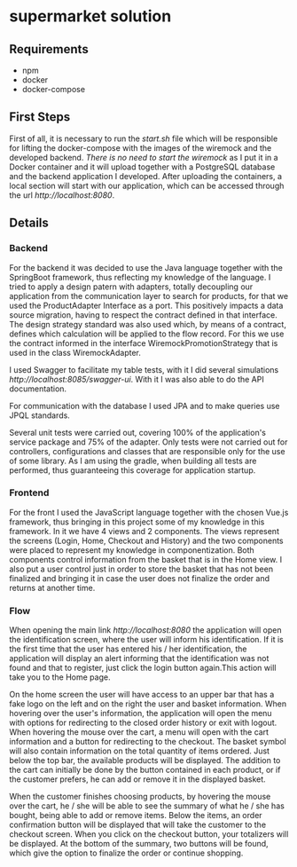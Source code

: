 # supermarket solution

## Requirements
- npm
- docker
- docker-compose

## First Steps
First of all, it is necessary to run the *start.sh* file which will be responsible for lifting the docker-compose with the images of the wiremock and the developed backend. *There is no need to start the wiremock* as I put it in a Docker container and it will upload together with a PostgreSQL database and the backend application I developed. After uploading the containers, a local section will start with our application, which can be accessed through the url *http://localhost:8080*.

## Details
### Backend
For the backend it was decided to use the Java language together with the SpringBoot framework, thus reflecting my knowledge of the language. I tried to apply a design patern with adapters, totally decoupling our application from the communication layer to search for products, for that we used the ProductAdapter Interface as a port. This positively impacts a data source migration, having to respect the contract defined in that interface. The design strategy standard was also used which, by means of a contract, defines which calculation will be applied to the flow record. For this we use the contract informed in the interface WiremockPromotionStrategy that is used in the class WiremockAdapter.

I used Swagger to facilitate my table tests, with it I did several simulations *http://localhost:8085/swagger-ui*. With it I was also able to do the API documentation. 

For communication with the database I used JPA and to make queries use JPQL standards.

Several unit tests were carried out, covering 100% of the application's service package and 75% of the adapter. Only tests were not carried out for controllers, configurations and classes that are responsible only for the use of some library. As I am using the gradle, when building all tests are performed, thus guaranteeing this coverage for application startup.

### Frontend
For the front I used the JavaScript language together with the chosen Vue.js framework, thus bringing in this project some of my knowledge in this framework. In it we have 4 views and 2 components. The views represent the screens (Login, Home, Checkout and History) and the two components were placed to represent my knowledge in componentization. Both components control information from the basket that is in the Home view. I also put a user control just in order to store the basket that has not been finalized and bringing it in case the user does not finalize the order and returns at another time.

### Flow
When opening the main link *http://localhost:8080* the application will open the identification screen, where the user will inform his identification. If it is the first time that the user has entered his / her identification, the application will display an alert informing that the identification was not found and that to register, just click the login button again.This action will take you to the Home page.

On the home screen the user will have access to an upper bar that has a fake logo on the left and on the right the user and basket information. When hovering over the user's information, the application will open the menu with options for redirecting to the closed order history or exit with logout. When hovering the mouse over the cart, a menu will open with the cart information and a button for redirecting to the checkout. The basket symbol will also contain information on the total quantity of items ordered. Just below the top bar, the available products will be displayed. The addition to the cart can initially be done by the button contained in each product, or if the customer prefers, he can add or remove it in the displayed basket.

When the customer finishes choosing products, by hovering the mouse over the cart, he / she will be able to see the summary of what he / she has bought, being able to add or remove items. Below the items, an order confirmation button will be displayed that will take the customer to the checkout screen. When you click on the checkout button, your totalizers will be displayed. At the bottom of the summary, two buttons will be found, which give the option to finalize the order or continue shopping.